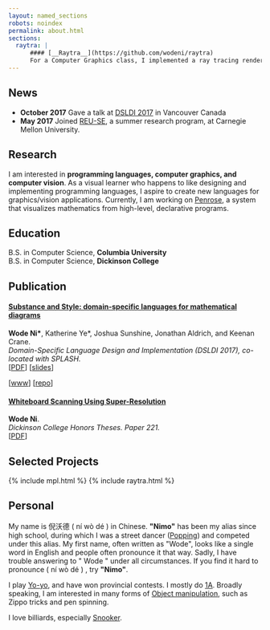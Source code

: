 ```yaml
---
layout: named_sections
robots: noindex
permalink: about.html
sections:
  raytra: |
      #### [__Raytra__](https://github.com/wodeni/raytra)
      For a Computer Graphics class, I implemented a ray tracing renderer from scratch. Raytra employs __Monte-Carlo ray tracing__ and scene-wide acceleration using __BVH-tree__.
---
```


## News

- __October 2017__  Gave a talk at [DSLDI 2017](https://2017.splashcon.org/event/dsldi-2017-substance-and-style-domain-specific-languages-for-mathematical-diagrams) in Vancouver Canada
- __May 2017__  Joined [REU-SE](http://isri.cmu.edu/education/reu-se/), a summer research program, at Carnegie Mellon University.

## Research

I am interested in __programming languages, computer graphics, and computer vision__. As a visual learner who happens to like designing and implementing programming languages, I aspire to create new languages for graphics/vision applications. Currently, I am working on [Penrose](penrose.ink), a system that visualizes mathematics from high-level, declarative programs.

## Education

B.S. in Computer Science, __Columbia University__ <br>
B.S. in Computer Science, __Dickinson College__ <br>

## Publication

#### [__Substance and Style: domain-specific languages for mathematical diagrams__](https://2017.splashcon.org/event/dsldi-2017-substance-and-style-domain-specific-languages-for-mathematical-diagrams)
__Wode Ni\*__, Katherine Ye*, Joshua Sunshine, Jonathan Aldrich, and Keenan Crane.<br>  _Domain-Specific Language Design and Implementation (DSLDI 2017),  co-located with SPLASH._ <br>
[[PDF](assets/dsldi.pdf)]
[[slides](assets/dsldi-presentation.pdf)]
<!-- [Slides: [PDF](assets/dsldi-presentation.pdf), [Keynote(annotated)](assets/dsldi-presentation.key)] -->
[[www](http://penrose.ink)]
[[repo](https://github.com/penrose/penrose)]

#### [__Whiteboard Scanning Using Super-Resolution__](http://scholar.dickinson.edu/student_honors/221/)
__Wode Ni__.<br> _Dickinson College Honors Theses. Paper 221._<br>
[[PDF](assets/superres.pdf)]

## Selected Projects

{% include mpl.html %}
{% include raytra.html %}

## Personal

My name is 倪沃德 (
    <audio id="pronounce"><source src="assets/niwode.mp3" type="audio/mpeg"></audio>
    <a class="icon icon-volume" onclick="document.getElementById('pronounce').play();"> ní wò dé</a>
)
in Chinese. __"Nimo"__ has been my alias since high school, during which I was a street dancer ([Popping](https://en.wikipedia.org/wiki/Popping)) and competed under this alias. My first name, often written as "Wode", looks like a single word in English and people often pronounce it that way. Sadly, I have trouble answering to "
    <audio id="wode"><source src="assets/wode.mp3" type="audio/mpeg"></audio>
    <a class="icon icon-volume" onclick="document.getElementById('wode').play();"> Wode</a>
" under all circumstances. If you find it hard to pronounce (
    <audio id="pronounce"><source src="assets/niwode.mp3" type="audio/mpeg"></audio>
    <a class="icon icon-volume" onclick="document.getElementById('pronounce').play();"> ní wò dé</a>
)
 , try __"Nimo"__.

I play [Yo-yo](https://en.wikipedia.org/wiki/Yo-yo), and have won provincial contests. I mostly do [1A](http://yoyo.wikia.com/wiki/Styles_Of_Play). Broadly speaking, I am interested in many forms of [Object manipulation](https://en.wikipedia.org/wiki/Object_manipulation), such as Zippo tricks and pen spinning.

I love billiards, especially [Snooker](https://en.wikipedia.org/wiki/Snooker).
